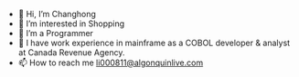 - 👋 Hi, I’m Changhong
- 👀 I’m interested in Shopping
- 🌱 I’m a Programmer
- 💞️ I have work experience in mainframe as a COBOL developer & analyst at Canada Revenue Agency.
- 📫 How to reach me li000811@algonquinlive.com

<!---
li000811/li000811 is a ✨ special ✨ repository because its `README.md` (this file) appears on your GitHub profile.
You can click the Preview link to take a look at your changes.
--->
